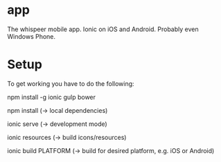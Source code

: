 # app
The whispeer mobile app. Ionic on iOS and Android. Probably even Windows Phone.

# Setup
To get working you have to do the following:

npm install -g ionic gulp bower

npm install (-> local dependencies)

ionic serve (-> development mode)

ionic resources (-> build icons/resources)

ionic build PLATFORM (-> build for desired platform, e.g. iOS or Android)

